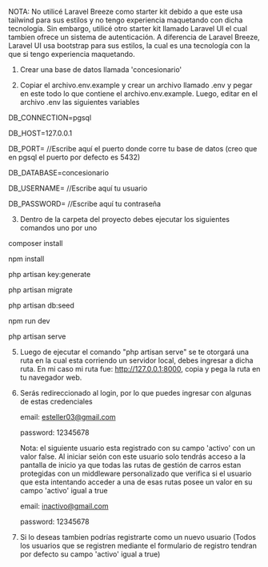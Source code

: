 NOTA: No utilicé Laravel Breeze como starter kit debido a que este usa tailwind para sus estilos y no tengo experiencia maquetando con dicha tecnología. Sin embargo, utilicé otro starter kit llamado Laravel UI el cual tambien ofrece un sistema de autenticación. A diferencia de Laravel Breeze, Laravel UI usa bootstrap para sus estilos, la cual es una tecnología con la que si tengo experiencia maquetando.



1) Crear una base de datos llamada 'concesionario'


2) Copiar el archivo.env.example y crear un archivo llamado .env y pegar en este todo lo que contiene el archivo.env.example. Luego, editar en el archivo .env las siguientes variables

DB_CONNECTION=pgsql

DB_HOST=127.0.0.1

DB_PORT= //Escribe aquí el puerto donde corre tu base de datos (creo que en pgsql el puerto por defecto es 5432)

DB_DATABASE=concesionario

DB_USERNAME=  //Escribe aquí tu usuario

DB_PASSWORD= //Escribe aquí tu contraseña

3) Dentro de la carpeta del proyecto debes ejecutar los siguientes comandos uno por uno


composer install

npm install

php artisan key:generate

php artisan migrate

php artisan db:seed

npm run dev

php artisan serve

5) Luego de ejecutar el comando "php artisan serve" se te otorgará una ruta en la cual esta corriendo un servidor local, debes ingresar a dicha ruta.
En mi caso mi ruta fue: http://127.0.0.1:8000, copia y pega la ruta en tu navegador web.

6) Serás redireccionado al login, por lo que puedes ingresar con algunas de estas credenciales


    email: esteller03@gmail.com

    password: 12345678


    Nota: el siguiente usuario esta registrado con su campo 'activo' con un valor false. Al iniciar seión con este usuario solo tendrás acceso a la pantalla de inicio ya que todas las rutas de gestión de carros estan protegidas con un middleware personalizado que verifica si el usuario que esta intentando acceder a una de esas rutas posee un valor en su campo 'activo' igual a true


    email: inactivo@gmail.com

    password: 12345678
        

7) Si lo deseas tambien podrías registrarte como un nuevo usuario (Todos los usuarios que se registren mediante el formulario de registro tendran por defecto su campo 'activo' igual a true)






